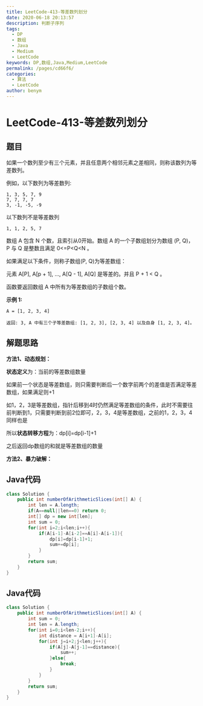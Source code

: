```yaml
---
title: LeetCode-413-等差数列划分
date: 2020-06-18 20:13:57
description: 判断子序列
tags: 
  - DP
  - 数组
  - Java
  - Medium
  - LeetCode
keywords: DP,数组,Java,Medium,LeetCode
permalink: /pages/cd66f6/
categories: 
  - 算法
  - LeetCode
author: benym
---
```


# LeetCode-413-等差数列划分

## 题目

如果一个数列至少有三个元素，并且任意两个相邻元素之差相同，则称该数列为等差数列。

例如，以下数列为等差数列:

```
1, 3, 5, 7, 9
7, 7, 7, 7
3, -1, -5, -9
```

以下数列不是等差数列

```
1, 1, 2, 5, 7
```

 

数组 A 包含 N 个数，且索引从0开始。数组 A 的一个子数组划分为数组 (P, Q)，P 与 Q 是整数且满足 0<=P<Q<N 。

如果满足以下条件，则称子数组(P, Q)为等差数组：

元素 A[P], A[p + 1], ..., A[Q - 1], A[Q] 是等差的。并且 P + 1 < Q 。

函数要返回数组 A 中所有为等差数组的子数组个数。

**示例 1:**

```
A = [1, 2, 3, 4]

返回: 3, A 中有三个子等差数组: [1, 2, 3], [2, 3, 4] 以及自身 [1, 2, 3, 4]。
```

## 解题思路

**方法1、动态规划：**

**状态定义**为：当前的等差数组数量

如果前一个状态是等差数组，则只需要判断后一个数字前两个的差值是否满足等差数组，如果满足则+1

如1，2，3是等差数组，指针后移到4时仍然满足等差数组的条件，此时不需要往前判断到1，只需要判断到前2位即可，2，3，4是等差数组，之前的1，2，3，4同样也是

所以**状态转移方程**为：dp[i]=dp[i-1]+1

之后返回dp数组的和就是等差数组的数量

**方法2、暴力破解：**

## Java代码

```java
class Solution {
    public int numberOfArithmeticSlices(int[] A) {
        int len = A.length;
        if(A==null||len==0) return 0;
        int[] dp = new int[len];
        int sum = 0;
        for(int i=2;i<len;i++){
            if(A[i-1]-A[i-2]==A[i]-A[i-1]){
                dp[i]=dp[i-1]+1;
                sum+=dp[i];
            }
        }
        return sum;
    }
}
```

## Java代码

```java
class Solution {
    public int numberOfArithmeticSlices(int[] A) {
        int sum = 0;
        int len = A.length;
        for(int i=0;i<len-2;i++){
            int distance = A[i+1]-A[i];
            for(int j=i+2;j<len;j++){
                if(A[j]-A[j-1]==distance){
                    sum++;
                }else{
                    break;
                }
            }
        }
        return sum;
    }
}
```





